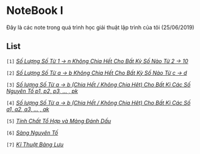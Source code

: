 # NoteBook I
Đây là các note trong quá trình học giải thuật lập trình của tôi (25/06/2019)

## List
`[1]` [*Số Lượng Số Từ 1 -> n Không Chia Hết Cho Bất Kỳ Số Nào Từ 2 -> 10*](./Notes/note_1.md)

`[2]` [*Số Lượng Số Từ a -> b Không Chia Hết Cho Bất Kỳ Số Nào Từ c -> d*](./Notes/note_2.md)

`[3]` [*Số lượng Số Từ a -> b (Chia Hết / Không Chia Hêt) Cho Bất Kì Các Số Nguyên Tố p1, p2, p3, ... , pk*](./Notes/note_3.md)

`[4]` [*Số lượng Số Từ a -> b (Chia Hết / Không Chia Hêt) Cho Bất Kì Các Số a1, a2, a3, ... , ak*](./Notes/note_4.md)

`[5]` [*Tính Chất Tổ Hợp và Mảng Đánh Dấu*](./Notes/note_5.md)

`[6]` [*Sàng Nguyên Tố*](./Notes/note_6.md)

`[7]` [*Kĩ Thuật Bảng Lưu*](./Notes/note_.md)

